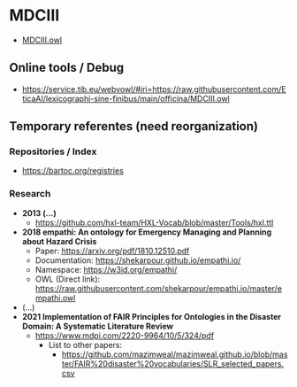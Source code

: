 # MDCIII
- [MDCIII.owl](MDCIII.owl)


## Online tools / Debug
- https://service.tib.eu/webvowl/#iri=https://raw.githubusercontent.com/EticaAI/lexicographi-sine-finibus/main/officina/MDCIII.owl


## Temporary referentes (need reorganization)

### Repositories / Index
- https://bartoc.org/registries

### Research
- **2013 (...)**
  - https://github.com/hxl-team/HXL-Vocab/blob/master/Tools/hxl.ttl
- **2018 empathi: An ontology for Emergency Managing and Planning about Hazard Crisis**
  - Paper: https://arxiv.org/pdf/1810.12510.pdf
  - Documentation: https://shekarpour.github.io/empathi.io/
  - Namespace: https://w3id.org/empathi/
  - OWL (Direct link): https://raw.githubusercontent.com/shekarpour/empathi.io/master/empathi.owl
- (...)
- **2021 Implementation of FAIR Principles for Ontologies in the Disaster Domain: A Systematic Literature Review**
  - https://www.mdpi.com/2220-9964/10/5/324/pdf
    - List to other papers:
      - https://github.com/mazimweal/mazimweal.github.io/blob/master/FAIR%20disaster%20vocabularies/SLR_selected_papers.csv


<!--

Missing translations to portuguese from BFO 2020:

- Need translations review (source updated): BFO_0000142, BFO_0000147, BFO_0000146;
- needs new translation BFO_0000202, BFO_0000203; definitions not added; properties still need translation
-->
